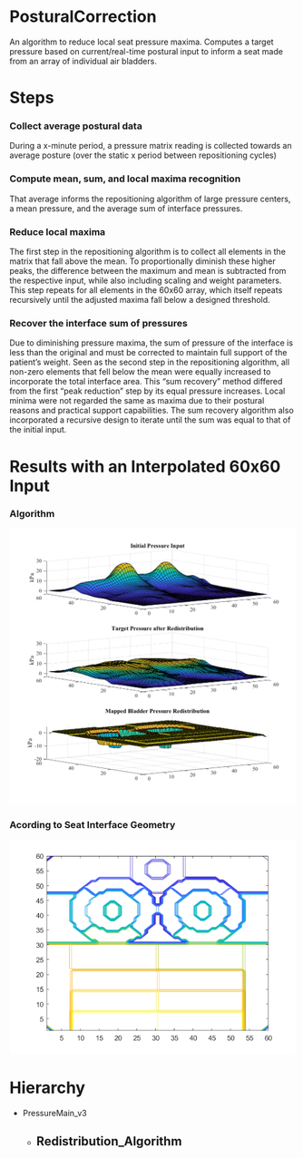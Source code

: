 # PosturalCorrection
An algorithm to reduce local seat pressure maxima. Computes a target pressure based on current/real-time postural input to inform a seat made from an array of individual air bladders.

# Steps
### Collect average postural data
During a x-minute period, a pressure matrix reading is collected towards an average posture (over the static x period between repositioning cycles)
### Compute mean, sum, and local maxima recognition
That average informs the repositioning algorithm of large pressure centers, a mean pressure, and the average sum of interface pressures.
### Reduce local maxima
The first step in the repositioning algorithm is to collect all elements in the matrix that fall above the mean. To proportionally diminish these higher peaks, the difference between the maximum and mean is subtracted from the respective input, while also including scaling and weight parameters. This step repeats for all elements in the 60x60 array, which itself repeats recursively until the adjusted maxima fall below a designed threshold.
### Recover the interface sum of pressures
Due to diminishing pressure maxima, the sum of pressure of the interface is less than the original and must be corrected to maintain full support of the patient’s weight. Seen as the second step in the repositioning algorithm, all non-zero elements that fell below the mean were equally increased to incorporate the total interface area. This “sum recovery” method differed from the first “peak reduction” step by its equal pressure increases. Local minima were not regarded the same as maxima due to their postural reasons and practical support capabilities. The sum recovery algorithm also incorporated a recursive design to iterate until the sum was equal to that of the initial input.

# Results with an Interpolated 60x60 Input
### Algorithm
![](https://github.com/Nagillimi/PosturalCorrection/blob/main/Results/AlgorithmResults_withDiscreteBladderOutput.png?raw=true)
### Acording to Seat Interface Geometry
![](https://github.com/Nagillimi/PosturalCorrection/blob/main/Results/BladderGeo.png?raw=true)

# Hierarchy
- PressureMain_v3
  - Redistribution_Algorithm
    - 
